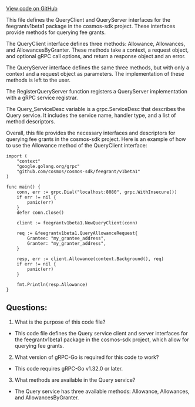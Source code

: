 [View code on GitHub](https://github.com/cosmos/cosmos-sdk/blob/main/api/cosmos/feegrant/v1beta1/query_grpc.pb.go)

This file defines the QueryClient and QueryServer interfaces for the feegrantv1beta1 package in the cosmos-sdk project. These interfaces provide methods for querying fee grants. 

The QueryClient interface defines three methods: Allowance, Allowances, and AllowancesByGranter. These methods take a context, a request object, and optional gRPC call options, and return a response object and an error. 

The QueryServer interface defines the same three methods, but with only a context and a request object as parameters. The implementation of these methods is left to the user. 

The RegisterQueryServer function registers a QueryServer implementation with a gRPC service registrar. 

The Query_ServiceDesc variable is a grpc.ServiceDesc that describes the Query service. It includes the service name, handler type, and a list of method descriptors. 

Overall, this file provides the necessary interfaces and descriptors for querying fee grants in the cosmos-sdk project. Here is an example of how to use the Allowance method of the QueryClient interface:

```
import (
    "context"
    "google.golang.org/grpc"
    "github.com/cosmos/cosmos-sdk/feegrant/v1beta1"
)

func main() {
    conn, err := grpc.Dial("localhost:8080", grpc.WithInsecure())
    if err != nil {
        panic(err)
    }
    defer conn.Close()

    client := feegrantv1beta1.NewQueryClient(conn)

    req := &feegrantv1beta1.QueryAllowanceRequest{
        Grantee: "my_grantee_address",
        Granter: "my_granter_address",
    }

    resp, err := client.Allowance(context.Background(), req)
    if err != nil {
        panic(err)
    }

    fmt.Println(resp.Allowance)
}
```
## Questions: 
 1. What is the purpose of this code file?
- This code file defines the Query service client and server interfaces for the feegrantv1beta1 package in the cosmos-sdk project, which allow for querying fee grants.

2. What version of gRPC-Go is required for this code to work?
- This code requires gRPC-Go v1.32.0 or later.

3. What methods are available in the Query service?
- The Query service has three available methods: Allowance, Allowances, and AllowancesByGranter.